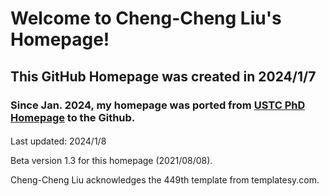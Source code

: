 # Welcome to Cheng-Cheng Liu's Homepage!

## This GitHub Homepage was created in 2024/1/7

### Since Jan. 2024, my homepage was ported from [USTC PhD Homepage](http://home.ustc.edu.cn/~lcc666/) to the Github.


#### 

Last updated: 2024/1/8 
              
Beta version 1.3 for this homepage (2021/08/08).

Cheng-Cheng Liu acknowledges the 449th template from templatesy.com.

